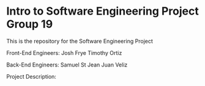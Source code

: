 # Intro to Software Engineering Project Group 19
 This is the repository for the Software Engineering Project

Front-End Engineers:
Josh Frye
Timothy Ortiz

Back-End Engineers:
Samuel St Jean
Juan Veliz

Project Description:
